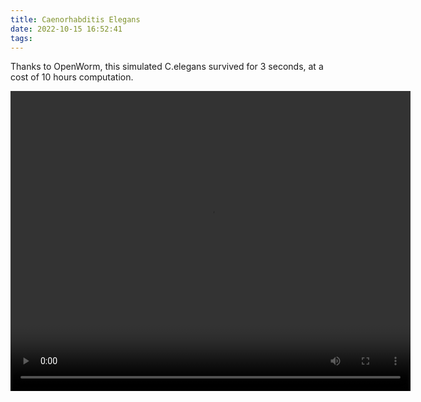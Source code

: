 ```yaml
---
title: Caenorhabditis Elegans
date: 2022-10-15 16:52:41
tags:
---
```

Thanks to OpenWorm, this simulated C.elegans survived for 3 seconds, at a cost of 10 hours computation.

<video width="640" height="480" controls>
  <source src="/assets/speeded_C2_FW_2022-10-14_03-17-50.mp4" type="video/mp4">
</video>

